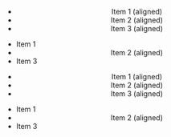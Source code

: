 <ul align="center">
  <li>Item 1 (aligned)</li>
  <li>Item 2 (aligned)</li>
  <li>Item 3 (aligned)</li>
</ul>

<ul>
  <li>Item 1</li>
  <li align="center">
    Item 2 (aligned)
  </li>
  <li>Item 3</li>
</ul>

<ul align="center">
  <li>Item 1 (aligned)</li>
  <li>Item 2 (aligned)</li>
  <li>Item 3 (aligned)</li>
</ul>

<ul>
  <li>Item 1</li>
  <li align="center">
    Item 2 (aligned)
  </li>
  <li>Item 3</li>
</ul>